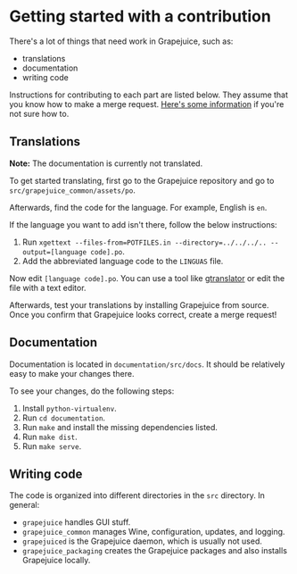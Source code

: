 # Getting started with a contribution

There's a lot of things that need work in Grapejuice, such as:

- translations
- documentation
- writing code

Instructions for contributing to each part are listed below. They assume that you know how to make a merge request. [Here's some information](https://docs.gitlab.com/ee/user/project/merge_requests/creating_merge_requests.html) if you're not sure how to.

## Translations

**Note:** The documentation is currently not translated.

To get started translating, first go to the Grapejuice repository and go to `src/grapejuice_common/assets/po`.

Afterwards, find the code for the language. For example, English is `en`.

If the language you want to add isn't there, follow the below instructions:

1. Run `xgettext --files-from=POTFILES.in --directory=../../../.. --output=[language code].po`.
2. Add the abbreviated language code to the `LINGUAS` file.

Now edit `[language code].po`. You can use a tool like [gtranslator](https://pkgs.org/search/?q=gtranslator) or edit the file with a text editor.

Afterwards, test your translations by installing Grapejuice from source. Once you confirm that Grapejuice looks correct, create a merge request!

## Documentation

Documentation is located in `documentation/src/docs`. It should be relatively easy to make your changes there.

To see your changes, do the following steps:

1. Install `python-virtualenv`.
2. Run `cd documentation`.
3. Run `make` and install the missing dependencies listed.
4. Run `make dist`.
5. Run `make serve`.

## Writing code

The code is organized into different directories in the `src` directory. In general:

- `grapejuice` handles GUI stuff.
- `grapejuice_common` manages Wine, configuration, updates, and logging.
- `grapejuiced` is the Grapejuice daemon, which is usually not used.
- `grapejuice_packaging` creates the Grapejuice packages and also installs Grapejuice locally.
